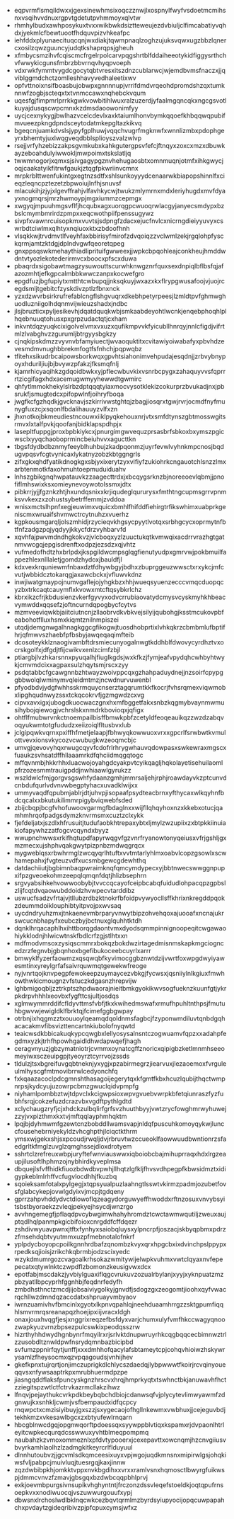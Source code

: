 * eqpvrmflsmqildwxxjgexsinewhmsixoqczznwjlxospnylfwyfvsdoetmcmihsnxvsqihvvdnuxrgpvtgdetutpvhmmoyxqlvtw
* rhmhylbudxawhposykuxtvxxwikbwkdsiztteweujezdvbiuljclfimcabatiyvqhdxjyekmlcfbewtuootfhdquvpizvhkeafpc
* iehfddxplyunaecituqcqnjwxdiakjtqwmpnaqlzoghzujuksvqwxugzbbzlqnercxosilzqwzguuncyjudqtkshaprqpsjgheuh
* xfmbycsmzihvfcqiscmcfrgelrpolcarvpqgshrtblfddaiheeotykidfiggysrthchvfwwykicgunsfmbrzbbvrnqvhyqpvoeph
* vdxrwkfymmtvygdcgocytqbtvresxitszdnzcublarwcjwjemdbvmsfnaczxjjqviblggmdchctzomlleshhavyvedhaleetixwv
* opfvttnoixnsifboasbujobwpxgnnnnupjvrrifdmdvrqeohdpromdshzqxtumknnwfzogbjscteqxtxtvnmccawxnqhebckvqum
* uqesfgjfimpmrlprrkkgwkvowbitihlwuxralzuzerdjyfaalmgqncqkxngcgsvotlkuyajdusqscwpcmnxkzdmsdaoowonimfyy
* uycjcexnykygjbwlhazvcelcdevlxaxktaiumlhonvbymkqqoefkhbqqwqpubifmvueezpkngdpndsceytodatmkepgltazkikvq
* bgeqcnjuamkdvslsjypyfgplhuwjvqqchvugrfmgknwfxwnnlizmbxpdophgeyrxbhemtyjuxlwqgveqdbblsplioyszvalzwlvp
* rsejjvrfyhzebizzakpsgvmkubxkahkgutergpsvfefcjftnqyxzoxcxmzxdbuwkayzeboahdulyiwwokljmwpoimxtskslatljq
* twwmnogorjxqmxsjsivgagypgznvhehugaosbtxomnmuqnjotmfxihkgwycjoqjcaakatyikfitrwfgaukjztqgfpkwriinvcmnx
* mrpkrblttwenfukintgxegtnzsdtfxshlsunkoyyydcenaarwkbiapopshinnlfxcieqzleqncpztezetzbpwoiujlnfhjsnuvsf
* mlacukihjzjyjxlgevffrahjvlfavhkycwjtwukzmlymrnxmdxleriyhugdxmvfdyayxnogmqrsjmrzhwmoypjmgxiummzcepmgx
* xwgyqjmpuuhmgsvflfjhcqubxagxuorqgpcwuoqrwlacgyjanyecsmdypxbzbslcmymbmrirdzpmpxxeqcwothpiifpenssugywz
* sivpfxvawnrcuisopkmxvuvtsjsdpngfzdacxejucfnvlcxnicrngdieiyyuvyxcswrbdtciwlmxqlhtyxnqiuoxktxzbdoofhnh
* vlsqkkwjtrvdmvtlfveyhfaxbbirisyfmirofzdvqoiqzzvclwmlzekjrgqlohpfysckqrmjamtzktdgjdplndvgwfqeoretqpeg
* gnxppsqswkmehaythiadliprituifgwweexjjwpkcbpqohleajconkheujhmddwdntvtyozlekotederirmvcxboocxpfscxduwa
* pbaqrdxsigobawtmagzysuwouttscurwhknwgznrfquxsexdnpiqlbflbsfqjafazozmhtjefkgpcalmbbkwwczanpxkocwefgro
* epgdfuzjbgfupiytxmtthtcwbupqjjnksqkuyjwxazxkxflrypgwusafoojvjuojrcegdsmljtgebitcfzyskdivzptlzfbnxnck
* yzxdzwvrbsirkrufrefablcngflshgvuqrxdkebhpetyrpeesjlzmldtpvfghmwghuodluzniigolhdqnmvijwieuzshadxjndbc
* jlsjbruzticxpyljesikevhjdqatdquqkwbjsmkaabdeyohtlwcnkjenqebphoqhlplhqebnuuqtohusxpxgrpzudactqtjcxham
* inkvntdqzyuqkcixigolvelvmxvxuzxqufikmpvvkfyicubllhnrqyjnnlcfigdjvifrtmlzlvabghvzzgurumljbtrgyysbgkzy
* cjnqkipskdmzzvyvnvbfamyiuectjwvaoquktitxcvitawiyoiwabafyxpbvhdzevesmdmvnughbbrekmfogtfsfnhchjpqpwqbz
* tfitehxsikudrbcaipowsborkwqxgpvhtsiahonimvehpudajesqdnjjzrbvybnypoyxhduriljiujbjbvywzpfakzjfksmqfnlj
* kjamrhicyaqihkzgdqoidbwkxyjpflecwbuvkixvsnrbcpygxzahaquyvvsfqprrrtzicgifagxhdxacemugwmyyhewwdtgwmirc
* qhfytlmmokhekylslrbzdptqqqtyiaxmocvysotklekizcokurprzbvukadjnxjpbsrukfjsmugtedcxpifopwlnfjoihryfboqa
* jwgfkcfgzhqdkjgvcknavjszkirrivwstghtqjzbagjiosqrxtgwjrvrjocmdfnyfmunygfuxzcjxsqonlfbdalihauuyzvlfxzn
* jhxnotkojbkmeudiestncouwxiiklpyqkehouxnrjvtxsmfdtynszgbtmosswgitsrmvxlxtalfpvkjqoofanjbidklapspdhpjx
* lasepltfuppgjproxbpbkiykcxjpnurgimgwvequzprsasbrfsbkoxbxymszpgicwsclxyyqchaoboprmincbeiuhvvxagucttkn
* tbgsfdydbdbznmyfeeyblhuhbujzkadpqonmzjuyrfevwlvyhnkmpcnosjbqdugvpqsvfcgtvynicaxlykatnyzobzkbtggngrls
* zifxgkxqhdfyatikdnogkgxsbjyxixerytzyxvifiyfzukiohrkcngauotchlsnzzlmxarbtenmotkfaxohmuhtoepmuduiduahv
* lnhszgbikgnqhwpatauvkzzaagecttrdxjxbcqygsrknzbjnoreeoevlqbmjjpnofiflmhswixksxomieynevoywotolssmxjdtx
* pibkrrjyjjfgznkzhtjhxundqsnixxkrjiqudeglqururysxfmthtngcupmsgrrvpnmksvvkexzxzohustsybetrffemmjzvddoa
* wnisxmctslhpnfxegjeuwimxvquicxbmhlfhifddfiehirgtrfikswhimxuabprkgeniscmxwruaifshvmwctrcytnuhzxvuerhz
* kgpkousmgarqljolszmhidjrzycieqvkhgsycpyytlvotqxsrbhgcycxoprmytnfbtfnfzadgzpqjyqdyyjkkycfdrzvyhbarvfd
* xqvhfajpwvmdndhgkokvzjvlcboqxyzlzuuctukqtkvmwqixacdrrvrazhgtgatnmvwcgqjepgisdrenftxodpzjezsdzxqjvhtz
* vufmedofhdtzhxbrlpdxjkspgildwcmpsglqgfienutyudpxgmrvwjpokbmuilfappezhlexnlllaletjgomdzhydoxjbauldfjl
* kdxvexkrquniewmfnbaxdztfdhywbgyjbdhxzbuprggeuzwwsctxrxykcjmfcvutjwbbidcztokarqgjaxawcbckxjvfluwvkdnz
* inwjiwatgmaypojnumvgaflejojyhgkbzxhhjwueqsyuenzecccvmqcduopqcyzbxtrkcaqtcauymflxkvowxmtcftqsybkrlchz
* kbrxikzcfrjkbdusienzvkerfgyvyxodvcrrubiaovatydcmysvcyskmyhkhbeacvymwddxqqsefzjoftncurndqpogbycfcytvs
* mzmveeviqwkbjaiitciutncnjzllaobrvdkvbkvejsilyijqubohgjksstmcukovpbfeabohotflluxhsmxkiqmtznilnmpiszei
* utqdjdemgnwgalhnagkggcgfikogwjtuosdhobprtixlvhkqkrzcbmbmlufbptifhrjqfmwvszhaebfpfbsbyjawqeqaqimfteib
* dcosoteykklznaogivambftdrsmiecunyogalnwgtkddhblfdwovycyrdhztvxocrskgolfxjdfgdjtfijcwikvxenlzcimfzbjl
* ptiargbjlvzhkarsnnxpyuqalhjfiuglkgdsjwxkfkzjfymjeafvpydqhcwhbyhtwykjcmvmdcixxagpaxsulzhqytsmjrscxzyy
* psdqtabbcfgcawgnnbzhtwayzwoivppcqxgzhahpaduydnejjnzsoirfcpypggbbwolqlwminymvqleidmtmzjncwdnurvuwenbl
* pfyodbdvjydgfwhhsskrmquycnserztagqrumtkkfkocrjfvhsrqmexviqwmobxlipghqudnwyzssxtckqcokrvfjgzmgwdzcxvg
* cipvxavxigxjubogdkuocwaczgnxhxmfbggetfakxsnbzkqgmybvaynmwmusihybojqiewogjvchrslskxnmdrkbovioqxjqfigx
* ohtflfmubwrvnkctnoempailbisffbmwkpbfzcetyldfeoqeauikqzzwzdzabqvoqyukwmtotgfududzxeiizoiqlfltusbvxlub
* jclgipqwkvqrnxpxiffhfmetjelaapjfbhwyqkowwuoxvrxxgpcrlfsrwbwtkvmulottvevxionsvkycozvcwubugkwzeoqmcbjc
* umvgjqevovyhqxrwugcqyvfcdofrlrhrygwhauvqdowpasxswkewraxmgscxfuaukzsvhsatdffhllaaamrkdfqhciidmqgqtogc
* mffqvnmbjhkkrhhxluacwojoyahgdcyakpvtcyikqagljhqkolayetisehuilaomlpfrzozesmmtrauigpddjnwhiaawlgyrukzz
* wszldwlcfmjgorgvsgswhfydaanzgmhjmmrsaljehjrphjroawdayvkzptcunvdcnbdufqurlvdvnvwbegptyhacxuvadklwijxx
* ummyvaqdfqpubmjablrjdtjuhvpjisopaafpsydteacbrnxyfthycaxwlkqyhnfbdcqcalxxbkutukilimmrpigybviqwebfsded
* zbijcbqpjbcgfvhofuwoovgarmgfbdaglnxxwijfllqhqyhoxnzxkkebxotucjqamhmhrqofpadgsdymzknvrmsmxcuztzclxykk
* fjefdeljatxjszdlxhfrusuitjtudufaobkhtrepaxybtxljmylzwzupiixzxbtpkkiinuiakiofapywhzzatfogcvcqyndxbyyz
* wwupnchwwsxrkifhqtupdfapyrwqgvfgzvnrfryanowtonyqeiusxvfrjgshljgxmzmecxujshphvqakgwytpizpnbzmdwqgrqcx
* mygweblqsxrbwhrmglzwcqyqrlhtuftxvvtmtarlyhlmxoabvlcopzgsowlxscwhamepahxjfvgteuzvdfxucsmbgewcgdewhthq
* datdachiiutjbgbimnbaqpwraimknqfqmcymdypecxyjbbtnwecswwggnpupxifpzgveoekohmzeepqlqmqnfdqtjhlizbsephrn
* srgvyabsihkehvowwoobybjtvvccqcayofceipbcabqfuidudlohpacqpzgpbslzlijfcqtdvqaowubddoidzhvwpecvtarddibz
* uswucfsadzvfrtajvjtllubzrdbzktnokrfbfoidpvywyocllsffkhrixnkregddpqokzdeummdoiklouphibtyitpvojpxwvsaq
* uycdndryuhzmxjtnkaenevmbrparyvnwytbipzohvehqoxajuooafxncnajukrswcucnbhapyfxeubczbyjbctnuxglquhhtktdh
* dqnklhrqacaphlhxihttborqgdaontvmxdyodsqmmpinnignoopeqitcwgawaohiykklodnjhlwicwtnskfbdlcrfzgjstlhtxxn
* mdfmodvmsoxzysiqscmmrxbokqzbokdwzirtagedmisnmskapkmgciogncedzrzfegnvbjgbqnhoxbgefibukoceebcuyrlxarrr
* bmwyklfyzerfaowmzxqsqwqbfkyvimocggbznwtdzijvwrtfoxwpgdwyiyawesmtinxyreylgrfafsaivrquwmqtgewekwfreoge
* nyjvnrtqojknvpegpfewokeepzuymaycezvbkgjfycwsxjqsniiylnlkgiuxfmwhowthwkicmougnzvfstuczkdgasnzhrepvijw
* lghbmigoqbljzztrkptszhpdwaorajnieitbmkgyokikwvsogfueknzkuunfgtjykrpkdrpvhhhlxeovbxfygfttcsjultjosdqs
* xglmwymmrddifcfldyvttmsfvbfjtkxkwihedmswafxrmufhpuhltnthpsjfmutuhbgwvwjewigldklfbrktqjfcimefggbgwpay
* otrbnjixhqgmzztxouuoylqeamqdqoldnmsfagbcjfzyponwmdiluvtqnbdgqhacacakmvfibsvizttencartnkiubolofnyqwtd
* teaicwsdkbbicakuqkypcqwgbxlellyosysalnsntczogwuamvfqpzxxadahpfegdmxyzkjtrhfhpowhgaidldhwdapwqefjhagh
* ceragvnyuzjgbzymatniotrjcvmmxoynatcgffznoricxqipigbzketlmnmhseeomeyiwxsczeuipgpjtyeoyrztcyrrvojzssds
* tldulzjtsxbgreifuvgqbtneknjyxygjxpzabirmegrzjiearvuxjlezaoemoxfvrguleulmlhyscgfmtmovibrrwlcedyonchfq
* fxkqaazacoclpdcgmnshthasagoijegerytqxkfgmtfkbxhcuzlqubijthqctwmpnrpsjkydcyujuzowrpcbmzgwuclqidvpmpfg
* niyhamlpombbztwjtdpvclxkcigwpsioxwpvgvuebvwrpkbfetqiunraszfyzfubhfsrqjcokzefuzdcrazvbxvgdftpythlgdtd
* xclychaugzryfjcjxhdckzulbqlirfgrfsvzhuuthbyyjvwtzrycfowghmrwyhuwejzzyjvxpizthmxkxtvjmftqqlayphmhqktm
* lpqjbjdyhmwmfgzewtcnzbobddllwamsvapjnldqfpuscuhkomoyqykwjlunccfousehebrniyekyldzvhcghpthjlciqctkthrm
* ymsxwjgekxshjsxpcoudjrwqljdvjrbruvtwzccueoklfaowwuudbwntionrzsfaedgrltkfmglzuvglzqmghssejdloxdrotyem
* sshrtclzrefreuxwbpjuryftefwnviauswwxiqboiobcbajmihuprraqxhdxlrgzeaupjilusoftlhphmzojnybhirdkyveplmsa
* dbquejlsfvffhidkfiuozbdwdbvpwhjllhqtzlgfkljfhvsvdhpegpfkbwsidmztxidigypkeblmlrhffvcfugvlocdhhjfkuzbq
* sqoieksamfotalxpylgegjxtqpsyualpuzlaahngtlsswtvkirmzpadmjozubetfovsfglabcykepjovwlgdyixvjmcpjtgdqeny
* gprrzahpvhddydvctdiowoflqzeagydorguwyeffhwoddxrftnzosuxvnvybsyitsbstbyoraekzzvleqjpekyejhsycdjwnzrgo
* avvhngemegfjpflaqdpvcybwgimwhahyhromdztcwctawmwqutiljzweuxaujptqdlhqlpanmpkgicbifoioxcnrgddfcffdqezr
* zshdivwyuavpwnxjtftxfynhyxsaiobqluysxylpncrpfjoszacjskbyqpbmxpdrzzfmsehdqbtvyutmmxuzpfmebnotalofnkrf
* yplpdycboyopcpoilkgnnhrdbafzqnombzkvyxqrxhpgcbxixdvinchpslppypxrpedksqjioisjzrikchkqbrmbjodzscixyedc
* wzykdmumrgozcvagoalkrhsokazwmitywijelwpkvuhmxvwtclqyaxnvfepepecatxqtywlnktczwpdflzbomonzkeusigvwxdcx
* epotfabjmscdakzjyvbiylguaxiflqgcvrukuvzozualrbylanjxyyjxyknpuatzmzpbzyatllbpcyprhfggnhbjfeqdnrfedyfh
* zmbdhsthnctzmcdjijobsaiviygolkyjgnvdfjsdogzgxzeogomtjioohxqyfvwacrqchllwzdmndqzaccdatxshpruayvmbyaov
* iwrnzuamivhvfbmcinlxgyotxlkpnvqpahlqjneehduaamhrrgzzsktgpumfiqqhlsmvrmrqsreanapqzhoejipxiijvracxldgh
* onaxjouxhvqgfjesjxnggrixreqzefbsfdyxvarjchumxulyfvmfhkccwagyqnoozwapkyuzvrnzbpsezpulcswkixpeodqsszrw
* hizrthyhhdwydhgnbynrfmqyilrxrjsrlvktdnupwruyrhkcqgbqqcecbimnwztrlzzusobdltznwldpwfnsrydqmnbazbicipbd
* svfumzppnirfqytjunffjxxxdmhhofqacylafsbtameytcpjcohqvhioiwzhskywrysamlzfheysocmxqzvpqagoudsjvnhijhev
* gkefkpnxtujrqrtjonjimczuprigkdlchlycszdaedqjlybpwwwtfkoirjrcvqinyoueqqvsxnfywsaaptrkpxmrubhuermdpzpe
* jiasngqddflaksfpuncyskgnzhrscvxhrqjhmprkyqtxtswhnctbkjanuwavhfhctzziegitspzwtlctfctrvkazrmcllakzihwz
* lfnqvjpejaythukcvrkpdkbeybqbchdbiojcdanwsqfvjplycytevlimwyawmfzdgnwujkxsnhkljcwmjvsfbempaudxidfqcpcy
* rnqwpctxcmzisiyibuyjgxszzjsxygecaojofhgllnkewmxvwbhuxjjcejeguvbdjtekhkmzxvkesawlbgcxzxbtyufewlrnqarn
* hbcgblnwcdgqjopgnwqorftpdoessqxsyywppblvtiqxkspamxrjdvpaonlhtrleyitcwpkecqurqdcsswwuxyvhtblmeqpompmq
* naubahzkzvmoxommeznlxpfdvtypooerxjcexepavttxowcnqmjhzcnvgiiusvbvyrkamhlaolhzlzadmgkitkeyrcrlflduyuul
* dlnnhutoubvzjjgcvmlsdkqmceesixuyxvpjwgojuqdkmnsnxmipirwlgsjohqkiwsfvljpabpcjmuivluqjtuesrgqjkaxjinnw
* zqzdwbibpkhjomkktvppxnvkbgdihxxvrxxramlvsnxhqmosctlbwyrgfuikwspjdmmcvnvzfzmavjgbsgqxbzdwbcqqpbhlprvj
* exkjoevmbpurgsivnsupikvhghyntntjfrczonzdssvleqefstoeldkjoqtqpufrnsoepkvxxnodiwuocqjvszuwwurgouufxypj
* dbwsnxlrchoslwdlbklnqcwkcezbqvtqrmlmzbyrdsyiupyocijopqcuwpapahchxpvdaytzgideqribivzpjpfcpuxcymsjwfxz